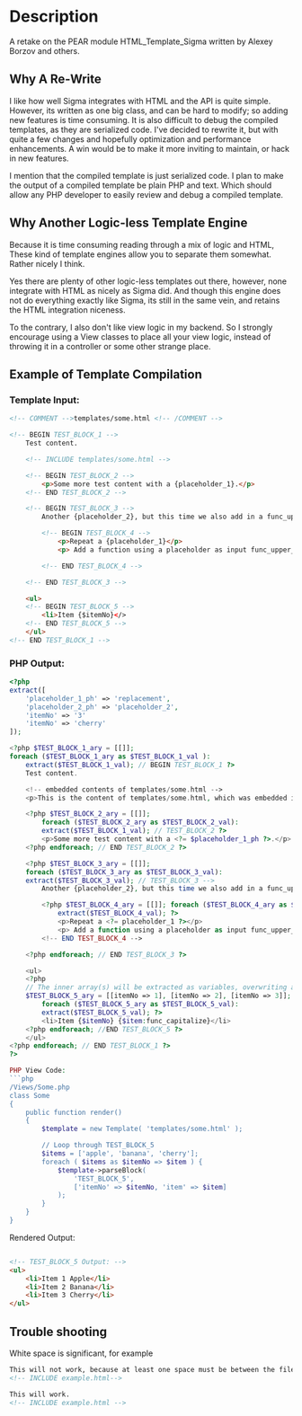 # Description
A retake on the PEAR module HTML_Template_Sigma written by Alexey Borzov and others.

## Why A Re-Write
I like how well Sigma integrates with HTML and the API is quite simple. However, its written as one big class, and can
be hard to modify; so adding new features is time consuming. It is also difficult to debug the compiled templates, as
they are serialized code. I've decided to rewrite it, but with quite a few changes and hopefully optimization and 
performance enhancements. A win would be to make it more inviting to maintain, or hack in new features.

I mention that the compiled template is just serialized code. I plan to make the output of a compiled template be 
plain PHP and text. Which should allow any PHP developer to easily review and debug a compiled template.

## Why Another Logic-less Template Engine

Because it is time consuming reading through a mix of logic and HTML, These kind of template engines allow you to 
separate them somewhat. Rather nicely I think.

Yes there are plenty of other logic-less templates out there, however, none integrate with HTML as nicely as Sigma did.
And though this engine does not do everything exactly like Sigma, its still in the same vein, and retains the HTML 
integration niceness.

To the contrary, I also don't like view logic in my backend. So I strongly encourage using a View classes to place all 
your view logic, instead of throwing it in a controller or some other strange place.

## Example of Template Compilation

### Template Input:
```html
<!-- COMMENT -->templates/some.html <!-- /COMMENT -->

<!-- BEGIN TEST_BLOCK_1 -->
	Test content.

	<!-- INCLUDE templates/some.html -->

	<!-- BEGIN TEST_BLOCK_2 -->
		<p>Some more test content with a {placeholder_1}.</p>
	<!-- END TEST_BLOCK_2 -->

	<!-- BEGIN TEST_BLOCK_3 -->
		Another {placeholder_2}, but this time we also add in a func_upper_case('function')

		<!-- BEGIN TEST_BLOCK_4 -->
			<p>Repeat a {placeholder_1}</p>
			<p> Add a function using a placeholder as input func_upper_case({placeholder_2})

		<!-- END TEST_BLOCK_4 -->

	<!-- END TEST_BLOCK_3 -->

	<ul>
	<!-- BEGIN TEST_BLOCK_5 -->
		<li>Item {$itemNo}</>
	<!-- END TEST_BLOCK_5 -->
	</ul>
<!-- END TEST_BLOCK_1 -->
```

### PHP Output:
```php
<?php
extract([
	'placeholder_1_ph' => 'replacement',
	'placeholder_2_ph' => 'placeholder_2',
	'itemNo' => '3'
	'itemNo' => 'cherry'
]);

<?php $TEST_BLOCK_1_ary = [[]];
foreach ($TEST_BLOCK_1_ary as $TEST_BLOCK_1_val ):
	extract($TEST_BLOCK_1_val); // BEGIN TEST_BLOCK_1 ?>
	Test content.

	<!-- embedded contents of templates/some.html -->
	<p>This is the content of templates/some.html, which was embedded in this template.</p>

	<?php $TEST_BLOCK_2_ary = [[]];
		foreach ($TEST_BLOCK_2_ary as $TEST_BLOCK_2_val):
		extract($TEST_BLOCK_1_val); // TEST_BLOCK_2 ?>
		<p>Some more test content with a <?= $placeholder_1_ph ?>.</p>
	<?php endforeach; // END TEST_BLOCK_2 ?>

	<?php $TEST_BLOCK_3_ary = [[]];
	foreach ($TEST_BLOCK_3_ary as $TEST_BLOCK_3_val):
	extract($TEST_BLOCK_3_val); // TEST_BLOCK_3 -->
		Another {placeholder_2}, but this time we also add in a func_upper_case('function')

		<?php $TEST_BLOCK_4_ary = [[]]; foreach ($TEST_BLOCK_4_ary as $TEST_BLOCK_4_val):
		 	extract($TEST_BLOCK_4_val); ?>
			<p>Repeat a <?= placeholder_1 ?></p>
			<p> Add a function using a placeholder as input func_upper_case(<?= $placeholder_2_ph ?>)
		<!-- END TEST_BLOCK_4 -->

	<?php endforeach; // END TEST_BLOCK_3 ?>

	<ul>
	<?php
	// The inner array(s) will be extracted as variables, overwriting any variables already defined globally.
	$TEST_BLOCK_5_ary = [[itemNo => 1], [itemNo => 2], [itemNo => 3]];
		foreach ($TEST_BLOCK_5_ary as $TEST_BLOCK_5_val):
		extract($TEST_BLOCK_5_val); ?>
		<li>Item {$itemNo} {$item:func_capitalize}</li>
	<?php endforeach; //END TEST_BLOCK_5 ?>
	</ul>
<?php endforeach; // END TEST_BLOCK_1 ?>
?>

PHP View Code:
```php
/Views/Some.php
class Some
{
	public function render()
	{
		$template = new Template( 'templates/some.html' );

		// Loop through TEST_BLOCK_5
		$items = ['apple', 'banana', 'cherry'];
		foreach ( $items as $itemNo => $item ) {
			$template->parseBlock(
				'TEST_BLOCK_5',
				['itemNo' => $itemNo, 'item' => $item]
			);
		}
	}
}
```

Rendered Output:
```html

<!-- TEST_BLOCK_5 Output: -->
<ul>
	<li>Item 1 Apple</li>
	<li>Item 2 Banana</li>
	<li>Item 3 Cherry</li>
</ul>
```

## Trouble shooting
White space is significant, for example

```html
This will not work, because at least one space must be between the filename and the closing HTML comment marker.
<!-- INCLUDE example.html-->

This will work.
<!-- INCLUDE example.html -->